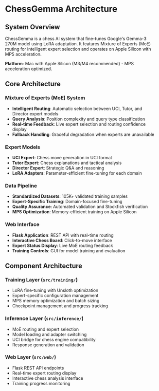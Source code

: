 # ChessGemma Architecture

## System Overview

ChessGemma is a chess AI system that fine-tunes Google's Gemma-3 270M model using LoRA adaptation. It features Mixture of Experts (MoE) routing for intelligent expert selection and operates on Apple Silicon with MPS acceleration.

**Platform**: Mac with Apple Silicon (M3/M4 recommended) - MPS acceleration optimized.

## Core Architecture

### Mixture of Experts (MoE) System
- **Intelligent Routing**: Automatic selection between UCI, Tutor, and Director expert models
- **Query Analysis**: Position complexity and query type classification
- **Real-time Feedback**: Live expert selection and routing confidence display
- **Fallback Handling**: Graceful degradation when experts are unavailable

### Expert Models
- **UCI Expert**: Chess move generation in UCI format
- **Tutor Expert**: Chess explanations and tactical analysis
- **Director Expert**: Strategic Q&A and reasoning
- **LoRA Adapters**: Parameter-efficient fine-tuning for each domain

### Data Pipeline
- **Standardized Datasets**: 105K+ validated training samples
- **Expert-Specific Training**: Domain-focused fine-tuning
- **Quality Assurance**: Automated validation and Stockfish verification
- **MPS Optimization**: Memory-efficient training on Apple Silicon

### Web Interface
- **Flask Application**: REST API with real-time routing
- **Interactive Chess Board**: Click-to-move interface
- **Expert Status Display**: Live MoE routing feedback
- **Training Controls**: GUI for model training and evaluation

## Component Architecture

### Training Layer (`src/training/`)
- LoRA fine-tuning with Unsloth optimization
- Expert-specific configuration management
- MPS memory optimization and batch sizing
- Checkpoint management and progress tracking

### Inference Layer (`src/inference/`)
- MoE routing and expert selection
- Model loading and adapter switching
- UCI bridge for chess engine compatibility
- Response generation and validation

### Web Layer (`src/web/`)
- Flask REST API endpoints
- Real-time expert routing display
- Interactive chess analysis interface
- Training progress monitoring
